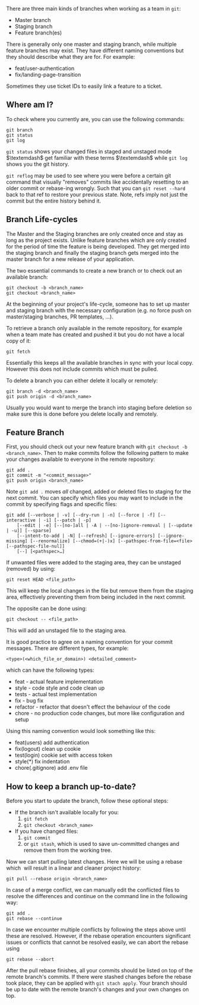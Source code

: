 There are three main kinds of branches when working as a team in `git`:
- Master branch
- Staging branch
- Feature branch(es)

There is generally only one master and staging branch, while multiple feature branches may exist. They have different naming conventions but they should describe what they are for. For example:
- feat/user-authentication
- fix/landing-page-transition

Sometimes they use ticket IDs to easily link a feature to a ticket.
## Where am I?

To check where you currently are, you can use the following commands:
```git
git branch
git status
git log
```
`git status` shows your changed files in staged and unstaged mode $\textemdash$ get familiar with these terms $\textemdash$ while `git log` shows you the git history. 

`git reflog` may be used to see where you were before a certain git command that visually "removes" commits like accidentally resetting to an older commit or rebase-ing wrongly. Such that you can `git reset --hard` back to that ref to restore your previous state. Note, refs imply not just the commit but the entire history behind it.

## Branch Life-cycles

The Master and the Staging branches are only created once and stay as long as the project exists. Unlike feature branches which are only created for the period of time the feature is being developed. They get merged into the staging branch and finally the staging branch gets merged into the master branch for a new release of your application. 

The two essential commands to create a new branch or to check out an available branch:
```git
git checkout -b <branch_name>
git checkout <branch_name>
```
At the beginning of your project's life-cycle, someone has to set up master and staging branch with the necessary configuration (e.g. no force push on master/staging branches, PR templates, ...).

To retrieve a branch only available in the remote repository, for example when a team mate has created and pushed it but you do not have a local copy of it:
```git
git fetch
```
Essentially this keeps all the available branches in sync with your local copy. However this does not include commits which must be pulled.

To delete a branch you can either delete it locally or remotely:
```git
git branch -d <branch_name>
git push origin -d <branch_name>
```
Usually you would want to merge the branch into staging before deletion so make sure this is done before you delete locally and remotely.
## Feature Branch
First, you should check out your new feature branch with `git checkout -b <branch_name>`. Then to make commits follow the following pattern to make your changes available to everyone in the remote repository:
```git
git add .
git commit -m "<commit_message>"
git push origin <branch_name>
```
Note `git add .` moves *all* changed, added or deleted files to staging for the next commit. You can specify which files you may want to include in the commit by specifying flags and specific files:
```git
git add [--verbose | -v] [--dry-run | -n] [--force | -f] [--interactive | -i] [--patch | -p] 
	[--edit | -e] [--[no-]all | -A | --[no-]ignore-removal | [--update | -u]] [--sparse] 
	[--intent-to-add | -N] [--refresh] [--ignore-errors] [--ignore-missing] [--renormalize] [--chmod=(+|-)x] [--pathspec-from-file=<file> [--pathspec-file-nul]] 
	[--] [<pathspec>…​]
```

If unwanted files were added to the staging area, they can be unstaged (removed) by using:
```git
git reset HEAD <file_path>
```
This will keep the local changes in the file but remove them from the staging area, effectively preventing them from being included in the next commit.

The opposite can be done using:
```git
git checkout -- <file_path>
```
This will add an unstaged file to the staging area.

It is good practice to agree on a naming convention for your commit messages. There are different types, for example:
```
<type>(<which_file_or_domain>) <detailed_comment>
```
which can have the following types:
- feat - actual feature implementation
- style - code style and code clean up
- tests - actual test implementation 
- fix - bug fix
- refactor - refactor that doesn't effect the behaviour of the code
- chore - no production code changes, but more like configuration and setup

Using this naming convention would look something like this:
- feat(users) add authentication
- fix(logout) clean up cookie
- test(login) cookie set with access token
- style(\*) fix indentation
- chore(.gitignore) add .env file
## How to keep a branch up-to-date?

Before you start to update the branch, follow these optional steps:
- If the branch isn't available locally for you:
  1. `git fetch`
  2. `git checkout <branch_name>`
- If you have changed files:
  1. `git commit`
  2. or `git stash`, which is used to save un-committed changes and remove them from the working tree.


Now we can start pulling latest changes. Here we will be using a rebase which  will result in a linear and cleaner project history:
```git
git pull --rebase origin <branch_name>
```
In case of a merge conflict, we can manually edit the conflicted files to resolve the differences and continue on the command line in the following way:
```git
git add .
git rebase --continue
```
In case we encounter multiple conflicts by following the steps above until these are resolved.  However, if the rebase operation encounters significant issues or conflicts that cannot be resolved easily, we can abort the rebase using
```git
git rebase --abort
```

After the pull rebase finishes, all your commits should be listed on top of the remote branch's commits. If there were stashed changes before the rebase took place, they can be applied with `git stach apply`. Your branch should be up to date with the remote branch's changes and your own changes on top.